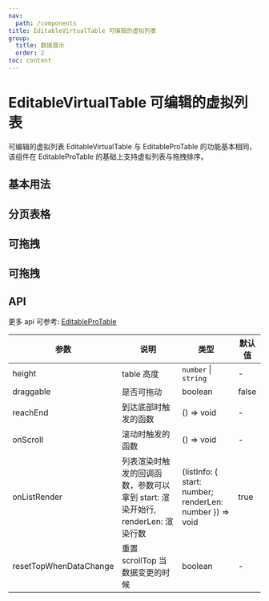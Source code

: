 ```yaml
---
nav:
  path: /components
title: EditableVirtualTable 可编辑的虚拟列表
group:
  title: 数据展示
  order: 2
toc: content
---
```


# EditableVirtualTable 可编辑的虚拟列表

可编辑的虚拟列表 EditableVirtualTable 与 EditableProTable 的功能基本相同，该组件在 EditableProTable 的基础上支持虚拟列表与拖拽排序。

## 基本用法

<code src="./demo/EasyTable.tsx"></code>

## 分页表格

<code src="./demo/PaginationTable.tsx"></code>

## 可拖拽

<code src="./demo/DraggableTable.tsx"></code>

## 可拖拽

<code src="./demo/demo.tsx"></code>

## API

更多 api 可参考: <a target="_blank" href="https://procomponents.ant.design/components/editable-table#api">EditableProTable</a>

| 参数                   | 说明                                                                          | 类型                                                     | 默认值 |
| ---------------------- | ----------------------------------------------------------------------------- | -------------------------------------------------------- | ------ |
| height                 | table 高度                                                                    | `number` \| `string`                                     | -      |
| draggable              | 是否可拖动                                                                    | boolean                                                  | false  |
| reachEnd               | 到达底部时触发的函数                                                          | () => void                                               | -      |
| onScroll               | 滚动时触发的函数                                                              | () => void                                               | -      |
| onListRender           | 列表渲染时触发的回调函数，参数可以拿到 start: 渲染开始行, renderLen: 渲染行数 | (listInfo: { start: number; renderLen: number }) => void | true   |
| resetTopWhenDataChange | 重置 scrollTop 当数据变更的时候                                               | boolean                                                  | -      |
